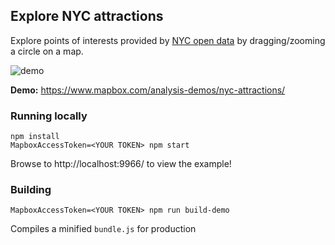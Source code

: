 Explore NYC attractions
---

Explore points of interests provided by [NYC open data](https://nycopendata.socrata.com/)
by dragging/zooming a circle on a map.

![demo](http://i.imgur.com/4p2eVbG.gif)

__Demo:__ https://www.mapbox.com/analysis-demos/nyc-attractions/

### Running locally

    npm install
    MapboxAccessToken=<YOUR TOKEN> npm start

Browse to http://localhost:9966/ to view the example!

### Building

    MapboxAccessToken=<YOUR TOKEN> npm run build-demo

Compiles a minified `bundle.js` for production
